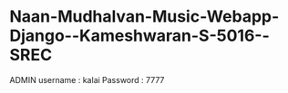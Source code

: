 # Naan-Mudhalvan-Music-Webapp-Django--Kameshwaran-S-5016--SREC
ADMIN username : kalai
Password : 7777
